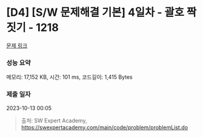 # [D4] [S/W 문제해결 기본] 4일차 - 괄호 짝짓기 - 1218 

[문제 링크](https://swexpertacademy.com/main/code/problem/problemDetail.do?contestProbId=AV14eWb6AAkCFAYD) 

### 성능 요약

메모리: 17,152 KB, 시간: 101 ms, 코드길이: 1,415 Bytes

### 제출 일자

2023-10-13 00:05



> 출처: SW Expert Academy, https://swexpertacademy.com/main/code/problem/problemList.do